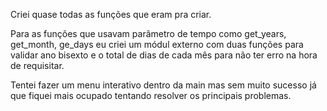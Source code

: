 Criei quase todas as funções que eram pra criar. 

Para as funções que usavam parâmetro de tempo como get_years, get_month, ge_days eu criei um módul externo com duas funções para validar ano bisexto e o total de dias de cada mês para não ter erro na hora de requisitar.

Tentei fazer um menu interativo dentro da main mas sem muito sucesso já que fiquei mais ocupado tentando resolver os principais problemas.
